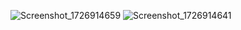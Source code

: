 ![Screenshot_1726914659](https://github.com/user-attachments/assets/6109adf9-c19a-4872-b36c-9ca938f826ab)
![Screenshot_1726914641](https://github.com/user-attachments/assets/5c9a61af-4bed-4587-8f92-809dd1eef4fb)
